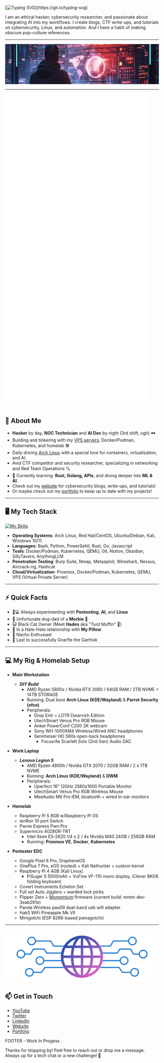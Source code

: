 [![Typing SVG](https://readme-typing-svg.demolab.com?font=Fira+Code&weight=450&size=22&duration=4000&pause=10&color=459EB5&center=true&vCenter=true&multiline=true&width=800&height=100&lines=%F0%9F%91%8B+Hey%2C+my+name's+Angel%2C+but+you+can;call+me+by+my+handle%2C+CypherOxide!)](https://git.io/typing-svg)


I am an ethical hacker, cybersecurity researcher, and passionate about integrating AI into my workflows. I create blogs, CTF write-ups, and tutorials on cybersecurity, Linux, and automation. And I have a habit of making obscure pop-culture references.

---

![Banner](Banner.png)

---
![Metrics](github-metrics.svg)
## 🚀 About Me
- **Hacker** by day, **NOC Technician** and **AI Dev** by night (3rd shift, ugh) 🕶️
- Building and tinkering with my [VPS servers](https://hostinger.com/?REFERRALCODE=1ANGELSANTI16), Docker/Podman, Kubernetes, and homelab 🛠️
- Daily driving [Arch Linux](https://archlinux.org/) with a special love for containers, virtualization, and AI.
- Avid CTF competitor and security researcher, specializing in networking and Red Team Operations 🔍
- 🧠 Currently learning: **Rust, Golang, APIs**, and diving deeper into **ML & AI**.
- Check out my [website](https://www.hopeintsys.com) for cybersecurity blogs, write-ups, and tutorials!
- Or maybe check out my [portfolio](https://angelsantiago.me) to keep up to date with my projects!

---
## 🖥️ My Tech Stack


[![My Skills](https://skillicons.dev/icons?i=py,js,ts,html,css,bash,powershell,azure,aws,kubernetes,arch,kali,redhat,cmake,notion,obsidian,git,github,go,mongodb,postgres,nodejs,raspberrypi,replit,rust,tensorflow,pytorch,ubuntu,vscode,windows,wordpress&perline=13)](https://skillicons.dev)

- **Operating Systems**: Arch Linux, Red Hat/CentOS, Ubuntu/Debian, Kali, Windows 10/11
- **Languages**: Bash, Python, PowerSehll, Rust, Go, Javascript
- **Tools**: Docker/Podman, Kubernetes, QEMU, Git, Notion, Obsidian, SillyTavern, AnythingLLM
- **Penetration Testing**: Burp Suite, Nmap, Metasploit, Wireshark, Nessus, Aircrack-ng, Hashcat
- **Cloud/Virtualization**: Proxmox, Docker/Podman, Kubernetes, QEMU, VPS (Virtual Private Server)

---

## ⚡ Quick Facts
- 🤖💻 Always experimenting with **Pentesting**, **AI**, and **Linux**
- 🐺 Unfortunate dog-dad of a **Morkie** 🐾
- 😺 Black Cat Owner (Meet **Hades** aka "Turd Muffin" 🖤)
- 🛌 In a Hate-Hate relationship with **My Pillow**
- 🧀 Nacho Enthusiast
- 👾 Last to successfully Gnarfle the Garthok
---

## 💻 My Rig & Homelab Setup

- **Main Workstation**
  - ***DIY Build***
    - AMD Ryzen 5800x / Nvidia RTX 3080 / 64GB RAM / 2TB NVME + 14TB STORAGE
    - Running: Dual boot **Arch Linux (KDE/Wayland)** & **Parrot Security (xfce)**
    - Peripherals:
      - Drop Entr + LOTR Dwarvish Edition
      - UtechSmart Venus Pro RGB Mouse
      - Anker PowerConf C200 2K webcam
      - Sony WH-1000XM4 Wireless/Wired ANC headphones
      - Sennheiser HD 560s open-back headphones
        - Focusrite Scarlett Solo (2nd Gen) Audio DAC 

- **Work Laptop**
  - ***Lenovo Legion 5***
    - AMD Ryzen 4800h / Nvidia GTX 2070 / 32GB RAM / 2 x 1TB NVME
    - Running:  **Arch Linux (KDE/Wayland)** & **DWM**
    - Peripherals:
      - Uperfect 16" 120Hz 2560x1600 Portable Monitor
      - UtechSmart Venus Pro RGB Wireless Mouse
      - MeeAudio M6 Pro IEM, bluetooth + wired in-ear monitors

- **Homelab**
  - Raspberry Pi 5 8GB w/Raspberry Pi OS
  - ienRon 10 port Switch
  - Pwnie Express Pwn Pro
  - Supermicro 4028GR-TRT
    - Intel Xeon E5-2620 V4 x 2 / 4x Nividia M40 24GB / 256GB RAM
    - Running: **Proxmox VE**, **Docker**, **Kubernetes**

- **Pentester EDC**
  - Google Pixel 6 Pro, GrapheneOS
  - OnePlus 7 Pro, eOS (rooted) + Kali Nethunter + custom kernel
  - Raspberry Pi 4 4GB (Kali Linux) 
    - PiSugar S 5000mAh + VuFine VF-110 mono display, iClever BK08 folding keyboard
  - Covert Instruments Echelon Set
  - Full set Auto Jigglers + warded lock picks
  - Flipper Zero + [Momemtum](https://momentum-fw.dev/) firmware (current build: mntm-dev-3eab261e)
  - Panda Wireless pau09 dual-band usb wifi adapter
  - Hak5 WiFi Pineapple Mk VII
  - Minigotchi (ESP 8266-based pwnagotchi)

---
![logo](HOPE_Integrated_Systems_Logo-banner-crop.png)
---

## 📫 Get in Touch

- [YouTube](https://www.youtube.com/c/CypherOxide)
- [Twitter](https://twitter.com/CypherOxide)
- [LinkedIn](https://www.linkedin.com/in/angel-santiago/)
- [Website](https://www.hopeintsys.com)
- [Portfolio](https://angelsantiago.me)

FOOTER - Work In Progess

Thanks for stopping by! Feel free to reach out or drop me a message. Always up for a tech chat or a new challenge! 💬
